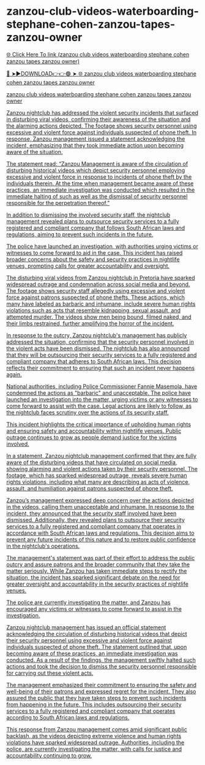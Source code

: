 # zanzou-club-videos-waterboarding-stephane-cohen-zanzou-tapes-zanzou-owner

<a href="https://lojinx.cfd/ghutjik"> 🌐 Click Here To link (zanzou club videos waterboarding stephane cohen zanzou tapes zanzou owner)

🔴 ➤►DOWNLOAD👉👉🟢 ➤  <a href="https://lojinx.cfd/ghutjik"> 🌐 zanzou club videos waterboarding stephane cohen zanzou tapes zanzou owner

zanzou club videos waterboarding stephane cohen zanzou tapes zanzou owner

Zanzou nightclub has addressed the violent security incidents that surfaced in disturbing viral videos, confirming their awareness of the situation and the alarming actions depicted. The footage shows security personnel using excessive and violent force against individuals suspected of phone theft. In response, Zanzou management issued a statement acknowledging the incident, emphasizing that they took immediate action upon becoming aware of the situation.

The statement read: “Zanzou Management is aware of the circulation of disturbing historical videos which depict security personnel employing excessive and violent force in response to incidents of phone theft by the individuals therein. At the time when management became aware of these practices, an immediate investigation was conducted which resulted in the immediate halting of such as well as the dismissal of security personnel responsible for the perpetration thereof.”

In addition to dismissing the involved security staff, the nightclub management revealed plans to outsource security services to a fully registered and compliant company that follows South African laws and regulations, aiming to prevent such incidents in the future. 

The police have launched an investigation, with authorities urging victims or witnesses to come forward to aid in the case. This incident has raised broader concerns about the safety and security practices in nightlife venues, prompting calls for greater accountability and oversight.

The disturbing viral videos from Zanzou nightclub in Pretoria have sparked widespread outrage and condemnation across social media and beyond. The footage shows security staff allegedly using excessive and violent force against patrons suspected of phone thefts. These actions, which many have labeled as barbaric and inhumane, include severe human rights violations such as acts that resemble kidnapping, sexual assault, and attempted murder. The videos show men being bound, filmed naked, and their limbs restrained, further amplifying the horror of the incident.

In response to the outcry, Zanzou nightclub's management has publicly addressed the situation, confirming that the security personnel involved in the violent acts have been dismissed. The nightclub has also announced that they will be outsourcing their security services to a fully registered and compliant company that adheres to South African laws. This decision reflects their commitment to ensuring that such an incident never happens again.

National authorities, including Police Commissioner Fannie Masemola, have condemned the actions as "barbaric" and unacceptable. The police have launched an investigation into the matter, urging victims or any witnesses to come forward to assist with the case. Legal actions are likely to follow, as the nightclub faces scrutiny over the actions of its security staff.

This incident highlights the critical importance of upholding human rights and ensuring safety and accountability within nightlife venues. Public outrage continues to grow as people demand justice for the victims involved.

In a statement, Zanzou nightclub management confirmed that they are fully aware of the disturbing videos that have circulated on social media, showing alarming and violent actions taken by their security personnel. The footage, which has sparked widespread outrage, reveals severe human rights violations, including what many are describing as acts of violence, assault, and humiliation against patrons suspected of phone theft.

Zanzou’s management expressed deep concern over the actions depicted in the videos, calling them unacceptable and inhumane. In response to the incident, they announced that the security staff involved have been dismissed. Additionally, they revealed plans to outsource their security services to a fully registered and compliant company that operates in accordance with South African laws and regulations. This decision aims to prevent any future incidents of this nature and to restore public confidence in the nightclub's operations.

The management's statement was part of their effort to address the public outcry and assure patrons and the broader community that they take the matter seriously. While Zanzou has taken immediate steps to rectify the situation, the incident has sparked significant debate on the need for greater oversight and accountability in the security practices of nightlife venues.

The police are currently investigating the matter, and Zanzou has encouraged any victims or witnesses to come forward to assist in the investigation.

Zanzou nightclub management has issued an official statement acknowledging the circulation of disturbing historical videos that depict their security personnel using excessive and violent force against individuals suspected of phone theft. The statement outlined that, upon becoming aware of these practices, an immediate investigation was conducted. As a result of the findings, the management swiftly halted such actions and took the decision to dismiss the security personnel responsible for carrying out these violent acts.

The management emphasized their commitment to ensuring the safety and well-being of their patrons and expressed regret for the incident. They also assured the public that they have taken steps to prevent such incidents from happening in the future. This includes outsourcing their security services to a fully registered and compliant company that operates according to South African laws and regulations.

This response from Zanzou management comes amid significant public backlash, as the videos depicting extreme violence and human rights violations have sparked widespread outrage. Authorities, including the police, are currently investigating the matter, with calls for justice and accountability continuing to grow.


